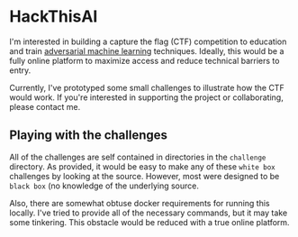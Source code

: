 # HackThisAI

I'm interested in building a capture the flag (CTF) competition to education and train [adversarial machine learning](https://en.wikipedia.org/wiki/Adversarial_machine_learning) techniques. Ideally, this would be a fully online platform to maximize access and reduce technical barriers to entry.  

Currently, I've prototyped some small challenges to illustrate how the CTF would work. If you're interested in supporting the project or collaborating, please contact me.  

## Playing with the challenges

All of the challenges are self contained in directories in the `challenge` directory. As provided, it would be easy to make any of these `white box` challenges by looking at the source. However, most were designed to be `black box` (no knowledge of the underlying source.  

Also, there are somewhat obtuse docker requirements for running this locally. I've tried to provide all of the necessary commands, but it may take some tinkering. This obstacle would be reduced with a true online platform.  

